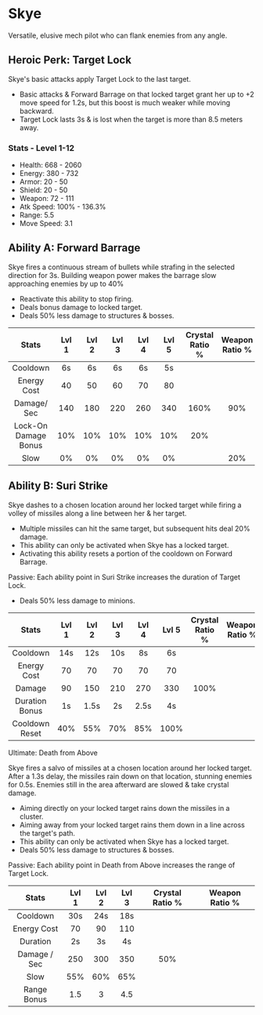 # Skye

Versatile, elusive mech pilot who can flank enemies from any angle.

## Heroic Perk: Target Lock

Skye's basic attacks apply Target Lock to the last target.

* Basic attacks & Forward Barrage on that locked target grant her up to +2 move speed for 1.2s, but this boost is much weaker while moving backward.
* Target Lock lasts 3s & is lost when the target is more than 8.5 meters away.

### Stats - Level 1-12

* Health: 668 - 2060
* Energy: 380 - 732
* Armor: 20 - 50
* Shield: 20 - 50
* Weapon: 72 - 111
* Atk Speed: 100% - 136.3%
* Range: 5.5
* Move Speed: 3.1

## Ability A: Forward Barrage

Skye fires a continuous stream of bullets while strafing in the selected direction for 3s. Building weapon power makes the barrage slow approaching enemies by up to 40%

* Reactivate this ability to stop firing.
* Deals bonus damage to locked target.
* Deals 50% less damage to structures & bosses.

| Stats | Lvl 1 | Lvl 2 | Lvl 3 | Lvl 4 | Lvl 5 | Crystal      Ratio % | Weapon     Ratio % |
| :---: | :---: | :---: | :---: | :---: | :---: | :---: | :---: |
| Cooldown | 6s | 6s | 6s | 6s | 5s |  |  |
| Energy       Cost | 40 | 50 | 60 | 70 | 80 |  |  |
| Damage/   Sec | 140 | 180 | 220 | 260 | 340 | 160% | 90% |
| Lock-On    Damage   Bonus | 10% | 10% | 10% | 10% | 10% | 20% |  |
| Slow | 0% | 0% | 0% | 0% | 0% |  | 20% |

## Ability B: Suri Strike

Skye dashes to a chosen location around her locked target while firing a volley of missiles along a line between her & her target.

* Multiple missiles can hit the same target, but subsequent hits deal 20% damage.
* This ability can only be activated when Skye has a locked target.
* Activating this ability resets a portion of the cooldown on Forward Barrage.

Passive: Each ability point in Suri Strike increases the duration of Target Lock.

* Deals 50% less damage to minions.

| Stats | Lvl 1 | Lvl 2 | Lvl 3 | Lvl 4 | Lvl 5 | Crystal      Ratio % | Weapon     Ratio % |
| :---: | :---: | :---: | :---: | :---: | :---: | :---: | :---: |
| Cooldown | 14s | 12s | 10s | 8s | 6s |  |  |
| Energy       Cost | 70 | 70 | 70 | 70 | 70 |  |  |
| Damage | 90 | 150 | 210 | 270 | 330 | 100% |  |
| Duration    Bonus | 1s | 1.5s | 2s | 2.5s | 4s |  |  |
| Cooldown Reset | 40% | 55% | 70% | 85% | 100% |  |  |

Ultimate: Death from Above

Skye fires a salvo of missiles at a chosen location around her locked target. After a 1.3s delay, the missiles rain down on that location, stunning enemies for 0.5s. Enemies still in the area afterward are slowed & take crystal damage.

* Aiming directly on your locked target rains down the missiles in a cluster.
* Aiming away from your locked target rains them down in a line across the target's path.
* This ability can only be activated when Skye has a locked target.
* Deals 50% less damage to structures & bosses.

Passive: Each ability point in Death from Above increases the range of Target Lock.

| Stats | Lvl 1 | Lvl 2 | Lvl 3 | Crystal Ratio % | Weapon Ratio % |
| :---: | :---: | :---: | :---: | :---: | :---: |
| Cooldown | 30s | 24s | 18s |  |  |
| Energy Cost | 70 | 90 | 110 |  |  |
| Duration | 2s | 3s | 4s |  |  |
| Damage / Sec | 250 | 300 | 350 | 50% |  |
| Slow | 55% | 60% | 65% |  |  |
| Range Bonus | 1.5 | 3 | 4.5 |  |  |

